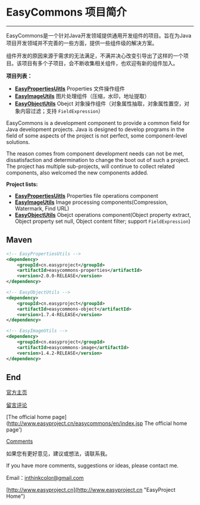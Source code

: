 # EasyCommons 项目简介

---------------

EasyCommons是一个针对Java开发领域提供通用开发组件的项目。旨在为Java项目开发领域并不完善的一些方面，提供一些组件级的解决方案。

组件开发的原因来源于需求的无法满足，不满并决心改变引导出了这样的一个项目。该项目有多个子项目，会不断收集相关组件，也欢迎有新的组件加入。

**项目列表：**

- **[EasyPropertiesUitls](https://github.com/ushelp/EasyCommons-PropertiesUtils "转到 EasyPropertiesUtils")**  Properties 文件操作组件
- **[EasyImageUtils](https://github.com/ushelp/EasyCommons-ImageUtils "转到 EasyImageUtils")**  图片处理组件（压缩，水印，地址提取）
- **[EasyObjectUtils](https://github.com/ushelp/EasyCommons-ObjectUtils "转到 EasyObjectUtils")** Obejct 对象操作组件（对象属性抽取，对象属性置空，对象内容过滤；支持 `FieldExpression`）
 



EasyCommons is a development component to provide a common field for Java development projects. Java is designed to develop programs in the field of some aspects of the project is not perfect, some component-level solutions.

The reason comes from component development needs can not be met, dissatisfaction and determination to change the boot out of such a project. The project has multiple sub-projects, will continue to collect related components, also welcomed the new components added.

**Project lists:**

- **[EasyPropertiesUitls](https://github.com/ushelp/EasyCommons-PropertiesUtils "Goto EasyPropertiesUtils")**  Properties file operations component
- **[EasyImageUtils](https://github.com/ushelp/EasyCommons-ImageUtils "Goto EasyImageUtils")**  Image processing components(Compression, Watermark, Find URL)
- **[EasyObjectUtils](https://github.com/ushelp/EasyCommons-ObjectUtils "Goto EasyObjectUtils")** Obejct operations component(Object property extract, Object property set null, Object content filter; support `FieldExpression`)
 


## Maven
```XML
<!-- EasyPropertiesUtils -->
<dependency>
	<groupId>cn.easyproject</groupId>
	<artifactId>easycommons-properties</artifactId>
	<version>2.0.0-RELEASE</version>
</dependency>

<!-- EasyObjectUtils -->
<dependency>
	<groupId>cn.easyproject</groupId>
	<artifactId>easycommons-object</artifactId>
	<version>1.7.4-RELEASE</version>
</dependency>

<!-- EasyImageUtils -->
<dependency>
	<groupId>cn.easyproject</groupId>
	<artifactId>easycommons-image</artifactId>
	<version>1.4.2-RELEASE</version>
</dependency>
```

## End

[官方主页](http://www.easyproject.cn/easycommons/zh-cn/index.jsp '官方主页')

[留言评论](http://www.easyproject.cn/easycommons/zh-cn/index.jsp#donation '留言评论')

[The official home page](http://www.easyproject.cn/easycommons/en/index.jsp The official home page')

[Comments](http://www.easyproject.cn/easycommons/en/index.jsp#donation 'Comments')

如果您有更好意见，建议或想法，请联系我。

If you have more comments, suggestions or ideas, please contact me.



Email：<inthinkcolor@gmail.com>

[http://www.easyproject.cn](http://www.easyproject.cn "EasyProject Home")